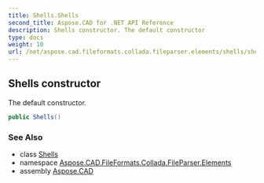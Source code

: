 ```yaml
---
title: Shells.Shells
second_title: Aspose.CAD for .NET API Reference
description: Shells constructor. The default constructor
type: docs
weight: 10
url: /net/aspose.cad.fileformats.collada.fileparser.elements/shells/shells/
---
```

## Shells constructor

The default constructor.

```csharp
public Shells()
```

### See Also

* class [Shells](../)
* namespace [Aspose.CAD.FileFormats.Collada.FileParser.Elements](../../shells/)
* assembly [Aspose.CAD](../../../)


